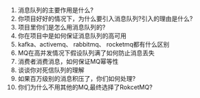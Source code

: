 1. 消息队列的主要作用是什么?
2. 你项目好好的情况下，为什么要引入消息队列?引入的理由是什么?
3. 项目里你们是怎么用消息队列的?
4. 你在项目中是如何保证消息队列的高可用
5. kafka、activemq、 rabbitmq、 rocketmq都有什么区别
6. MQ在高并发情况下假设队列满了如何防止消息丢失
7. 消费者消费消息，如何保证MQ幂等性
8. 谈谈你对死信队列的理解
9. 如果百万级别的消息积压了，你们如何处理?
10. 你们为什么不用其他的MQ,最终选择了RokcetMQ?